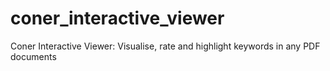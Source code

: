# coner_interactive_viewer
Coner Interactive Viewer: Visualise, rate and highlight keywords in any PDF documents
